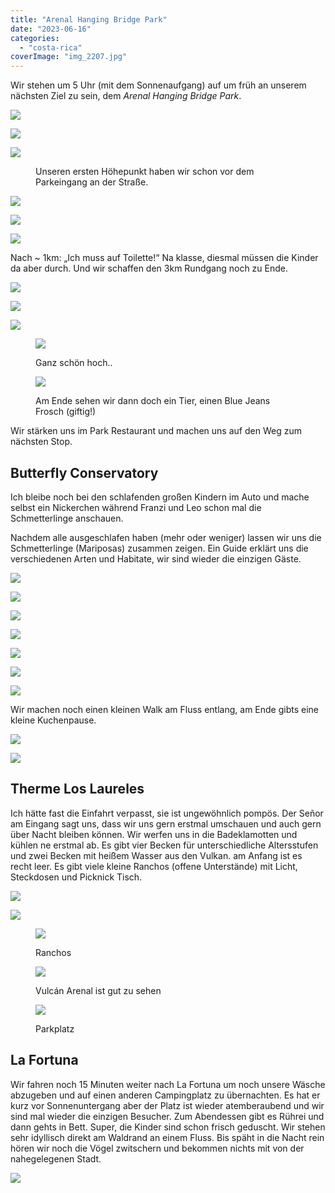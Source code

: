 ```yaml
---
title: "Arenal Hanging Bridge Park"
date: "2023-06-16"
categories: 
  - "costa-rica"
coverImage: "img_2207.jpg"
---
```


Wir stehen um 5 Uhr (mit dem Sonnenaufgang) auf um früh an unserem nächsten Ziel zu sein, dem _Arenal Hanging Bridge Park_.

![](https://hafenstrand.wordpress.com/wp-content/uploads/2023/06/img_2187.jpg?w=1024)

![](https://hafenstrand.wordpress.com/wp-content/uploads/2023/06/img_2193.jpg?w=1024)

![](https://hafenstrand.wordpress.com/wp-content/uploads/2023/06/img_2198.jpg?w=1024)

<figure>

<figcaption>

Unseren ersten Höhepunkt haben wir schon vor dem Parkeingang an der Straße.

</figcaption>



</figure>

![](https://hafenstrand.wordpress.com/wp-content/uploads/2023/06/img_2207.jpg?w=1024)

![](https://hafenstrand.wordpress.com/wp-content/uploads/2023/06/img_2213-1.jpg?w=1024)

![](https://hafenstrand.wordpress.com/wp-content/uploads/2023/06/img_2221.jpg?w=1024)

Nach ~ 1km: „Ich muss auf Toilette!“ Na klasse, diesmal müssen die Kinder da aber durch. Und wir schaffen den 3km Rundgang noch zu Ende.

![](https://hafenstrand.wordpress.com/wp-content/uploads/2023/06/img_2231.jpg?w=1024)

![](https://hafenstrand.wordpress.com/wp-content/uploads/2023/06/img_2237.jpg?w=1024)

![](https://hafenstrand.wordpress.com/wp-content/uploads/2023/06/img_2255.jpg?w=1024)

<figure>

![](https://hafenstrand.wordpress.com/wp-content/uploads/2023/06/img_2257.jpg?w=768)

<figcaption>

Ganz schön hoch..

</figcaption>

</figure>

<figure>

![](https://hafenstrand.wordpress.com/wp-content/uploads/2023/06/img_2263.jpg?w=768)

<figcaption>

Am Ende sehen wir dann doch ein Tier, einen Blue Jeans Frosch (giftig!)

</figcaption>

</figure>

Wir stärken uns im Park Restaurant und machen uns auf den Weg zum nächsten Stop.

## Butterfly Conservatory

Ich bleibe noch bei den schlafenden großen Kindern im Auto und mache selbst ein Nickerchen während Franzi und Leo schon mal die Schmetterlinge anschauen.

Nachdem alle ausgeschlafen haben (mehr oder weniger) lassen wir uns die Schmetterlinge (Mariposas) zusammen zeigen. Ein Guide erklärt uns die verschiedenen Arten und Habitate, wir sind wieder die einzigen Gäste.

![](https://hafenstrand.wordpress.com/wp-content/uploads/2023/06/img_2277-1.jpg?w=768)

![](https://hafenstrand.wordpress.com/wp-content/uploads/2023/06/img_2280.jpg?w=768)

![](https://hafenstrand.wordpress.com/wp-content/uploads/2023/06/img_2282.jpg?w=1024)

![](https://hafenstrand.wordpress.com/wp-content/uploads/2023/06/img_2293.jpg?w=768)

![](https://hafenstrand.wordpress.com/wp-content/uploads/2023/06/img_2298.jpg?w=768)

![](https://hafenstrand.wordpress.com/wp-content/uploads/2023/06/img_2300.jpg?w=768)

![](https://hafenstrand.wordpress.com/wp-content/uploads/2023/06/img_2301.jpg?w=768)

Wir machen noch einen kleinen Walk am Fluss entlang, am Ende gibts eine kleine Kuchenpause.

![](https://hafenstrand.wordpress.com/wp-content/uploads/2023/06/img_2315.jpg?w=768)

![](https://hafenstrand.wordpress.com/wp-content/uploads/2023/06/img_2329.jpg?w=1024)

## Therme Los Laureles

Ich hätte fast die Einfahrt verpasst, sie ist ungewöhnlich pompös. Der Señor am Eingang sagt uns, dass wir uns gern erstmal umschauen und auch gern über Nacht bleiben können. Wir werfen uns in die Badeklamotten und kühlen ne erstmal ab. Es gibt vier Becken für unterschiedliche Altersstufen und zwei Becken mit heißem Wasser aus den Vulkan. am Anfang ist es recht leer. Es gibt viele kleine Ranchos (offene Unterstände) mit Licht, Steckdosen und Picknick Tisch.

![](https://hafenstrand.wordpress.com/wp-content/uploads/2023/06/img_2345.jpg?w=1024)

![](https://hafenstrand.wordpress.com/wp-content/uploads/2023/06/img_2351-1.jpg?w=1024)

<figure>

![](https://hafenstrand.wordpress.com/wp-content/uploads/2023/06/img_2352.jpg?w=1024)

<figcaption>

Ranchos

</figcaption>

</figure>

<figure>

![](https://hafenstrand.wordpress.com/wp-content/uploads/2023/06/img_2350.jpg?w=1024)

<figcaption>

Vulcán Arenal ist gut zu sehen

</figcaption>

</figure>

<figure>

![](https://hafenstrand.wordpress.com/wp-content/uploads/2023/06/img_2349.jpg?w=1024)

<figcaption>

Parkplatz

</figcaption>

</figure>

## La Fortuna

Wir fahren noch 15 Minuten weiter nach La Fortuna um noch unsere Wäsche abzugeben und auf einen anderen Campingplatz zu übernachten. Es hat er kurz vor Sonnenuntergang aber der Platz ist wieder atemberaubend und wir sind mal wieder die einzigen Besucher. Zum Abendessen gibt es Rührei und dann gehts in Bett. Super, die Kinder sind schon frisch geduscht. Wir stehen sehr idyllisch direkt am Waldrand an einem Fluss. Bis späht in die Nacht rein hören wir noch die Vögel zwitschern und bekommen nichts mit von der nahegelegenen Stadt.

![](https://hafenstrand.wordpress.com/wp-content/uploads/2023/06/img_2355.jpg?w=1024)
